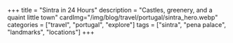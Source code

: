 +++
title = "Sintra in 24 Hours"
description = "Castles, greenery, and a quaint little town"
cardImg="/img/blog/travel/portugal/sintra_hero.webp"
categories = ["travel", "portugal", "explore"]
tags = ["sintra", "pena palace", "landmarks", "locations"]
+++